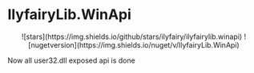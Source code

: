 # IlyfairyLib.WinApi

<div align="center">
![stars](https://img.shields.io/github/stars/ilyfairy/ilyfairylib.winapi)
![nugetversion](https://img.shields.io/nuget/v/IlyfairyLib.WinApi)
</div>


Now all user32.dll exposed api is done
